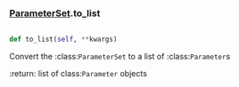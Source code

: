 ### [ParameterSet](ParameterSet.md).to_list

```py

def to_list(self, **kwargs)

```



Convert the :class:`ParameterSet` to a list of :class:`Parameter`s

:return: list of class:`Parameter` objects

